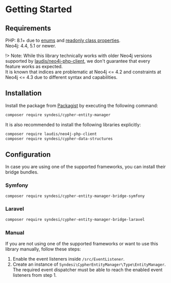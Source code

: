 # Getting Started

## Requirements

PHP: 8.1+ due to [enums](https://stitcher.io/blog/php-enums) and
[readonly class properties](https://stitcher.io/blog/php-81-readonly-properties).  
Neo4j: 4.4, 5.1 or newer.

!> Note: While this library technically works with older Neo4j versions supported by
[laudis/neo4j-php-client](https://github.com/neo4j-php/neo4j-php-client), we don't guarantee that every feature works as
expected.  
It is known that indices are problematic at Neo4j <= 4.2 and constraints at Neo4j <= 4.3 due to different syntax and
capabilities.

## Installation

Install the package from [Packagist](https://packagist.org/packages/syndesi/cypher-entity-manager) by executing the
following command:

```bash
composer require syndesi/cypher-entity-manager
```

It is also recommended to install the following libraries explicitly:

```bash
composer require laudis/neo4j-php-client
composer require syndesi/cypher-data-structures
```

## Configuration

In case you are using one of the supported frameworks, you can install their bridge bundles.

### Symfony

```bash
composer require syndesi/cypher-entity-manager-bridge-symfony
```

### Laravel

```bash
composer require syndesi/cypher-entity-manager-bridge-laravel
```

### Manual

If you are not using one of the supported frameworks or want to use this library manually, follow these steps:

1. Enable the event listeners inside `/src/EventListener`.
2. Create an instance of `Syndesi\CypherEntityManager\Type\EntityManager`. The required event dispatcher must be able to
   reach the enabled event listeners from step 1.
